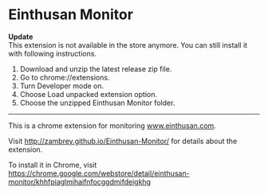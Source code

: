 Einthusan Monitor
=================

__Update__  
This extension is not available in the store anymore. You can still install it with following instructions.
1. Download and unzip the latest release zip file.
2. Go to chrome://extensions.
3. Turn Developer mode on.
4. Choose Load unpacked extension option.
5. Choose the unzipped Einthusan Monitor folder. 

---
This is a chrome extension for monitoring www.einthusan.com.

Visit http://zambrey.github.io/Einthusan-Monitor/ for details about the extension.

To install it in Chrome, visit https://chrome.google.com/webstore/detail/einthusan-monitor/khhfpiaglmihaifnfocggdmifdeigkhg
